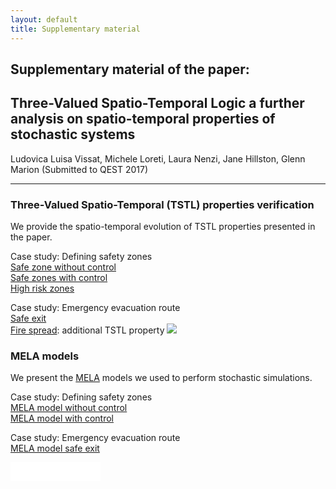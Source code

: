 ```yaml
---
layout: default
title: Supplementary material
---
```


## Supplementary material of the paper: <br />
## Three-Valued Spatio-Temporal Logic a further analysis on spatio-temporal properties of stochastic systems <br />
Ludovica Luisa Vissat,  Michele Loreti, Laura Nenzi, Jane Hillston, Glenn Marion (Submitted to QEST 2017) 

---
### Three-Valued Spatio-Temporal (TSTL) properties verification
We provide the spatio-temporal evolution of TSTL properties presented in the paper. <br />

Case study: Defining safety zones<br />
[Safe zone without control](https://drive.google.com/open?id=0B6Jk3sy4LnqwVHBBajBoQ0JQZTQ) <br />
[Safe zones with control](https://drive.google.com/open?id=0B6Jk3sy4LnqwdmJxa2ExdWc1SE0) <br />
[High risk zones](https://drive.google.com/open?id=0B6Jk3sy4LnqwWmFJTzhESGdnNGs) <br />

Case study: Emergency evacuation route<br />
[Safe exit](https://drive.google.com/open?id=0B6Jk3sy4LnqwanFRMXU4bmVTTVE)<br />
[Fire spread](https://drive.google.com/open?id=0B6Jk3sy4LnqwMnppWEc2YjJaeEU): additional TSTL property 
<img src="http://latex.codecogs.com/gif.latex?\psi:=\mathcal{P}_{>0.2}(B>0)" border="0">  <br />

### MELA models
We present the [MELA](https://arxiv.org/abs/1610.08171) models we used to perform stochastic simulations.<br />

Case study: Defining safety zones <br />
[MELA model without control](https://ludovicalv.github.io/MELA1/)<br />
[MELA model with control](https://ludovicalv.github.io/MELA1C/)<br />

Case study: Emergency evacuation route<br />
[MELA model safe exit](https://ludovicalv.github.io/MELA2/)<br />


<embed src="Model1_1.mp4" autostart="false" height="30" width="144" />





